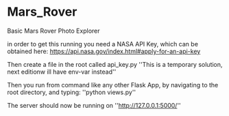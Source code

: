 # Mars_Rover
Basic Mars Rover Photo Explorer

in order to get this running you need a NASA API Key, which can be obtained here:
https://api.nasa.gov/index.html#apply-for-an-api-key

Then create a file in the root called api_key.py
''This is a temporary solution, next editionw ill have env-var instead''

Then you run from command like any other Flask App, by navigating to the root directory, and typing:
''python views.py''

The server should now be running on ''http://127.0.0.1:5000/''
